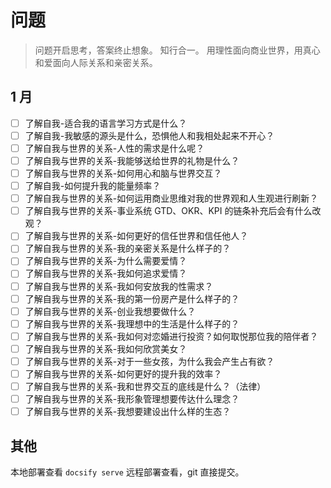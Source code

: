 # 问题
> 问题开启思考，答案终止想象。
> 知行合一。
> 用理性面向商业世界，用真心和爱面向人际关系和亲密关系。

## 1 月
- [ ] 了解自我-适合我的语言学习方式是什么？
- [ ] 了解自我-我敏感的源头是什么，恐惧他人和我相处起来不开心？
- [ ] 了解自我与世界的关系-人性的需求是什么呢？
- [ ] 了解自我与世界的关系-我能够送给世界的礼物是什么？
- [ ] 了解自我与世界的关系-如何用心和脑与世界交互？
- [ ] 了解自我-如何提升我的能量频率？
- [ ] 了解自我与世界的关系-如何运用商业思维对我的世界观和人生观进行刷新？
- [ ] 了解自我与世界的关系-事业系统 GTD、OKR、KPI 的链条补充后会有什么改观？
- [ ] 了解自我与世界的关系-如何更好的信任世界和信任他人？
- [ ] 了解自我与世界的关系-我的亲密关系是什么样子的？
- [ ] 了解自我与世界的关系-为什么需要爱情？
- [ ] 了解自我与世界的关系-我如何追求爱情？
- [ ] 了解自我与世界的关系-我如何安放我的性需求？
- [ ] 了解自我与世界的关系-我的第一份房产是什么样子的？
- [ ] 了解自我与世界的关系-创业我想要做什么？
- [ ] 了解自我与世界的关系-我理想中的生活是什么样子的？
- [ ] 了解自我与世界的关系-我如何对恋婚进行投资？如何取悦那位我的陪伴者？
- [ ] 了解自我与世界的关系-我如何欣赏美女？
- [ ] 了解自我与世界的关系-对于一些女孩，为什么我会产生占有欲？
- [ ] 了解自我与世界的关系-如何更好的提升我的效率？
- [ ] 了解自我与世界的关系-我和世界交互的底线是什么？（法律）
- [ ] 了解自我与世界的关系-我形象管理想要传达什么理念？
- [ ] 了解自我与世界的关系-我想要建设出什么样的生态？

## 其他
本地部署查看 `docsify serve`
远程部署查看，git 直接提交。